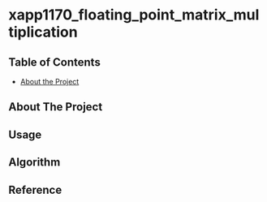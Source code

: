 # xapp1170_floating_point_matrix_multiplication

## Table of Contents

* [About the Project](about-the-project)

## About The Project

## Usage

## Algorithm

## Reference
